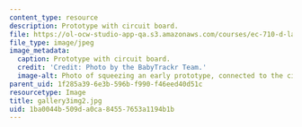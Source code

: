 ```yaml
---
content_type: resource
description: Prototype with circuit board.
file: https://ol-ocw-studio-app-qa.s3.amazonaws.com/courses/ec-710-d-lab-medical-technologies-for-the-developing-world-spring-2010/1ba0044b509da0ca84557653a1194b1b_gallery3img2.jpg
file_type: image/jpeg
image_metadata:
  caption: Prototype with circuit board.
  credit: 'Credit: Photo by the BabyTrackr Team.'
  image-alt: Photo of squeezing an early prototype, connected to the circuit board.
parent_uid: 1f285a39-6e3b-596b-f990-f46eed40d51c
resourcetype: Image
title: gallery3img2.jpg
uid: 1ba0044b-509d-a0ca-8455-7653a1194b1b
---
```

